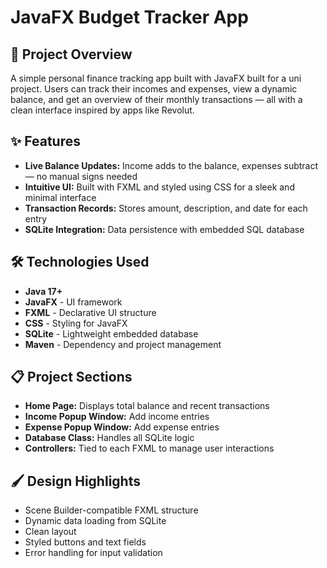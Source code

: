 # JavaFX Budget Tracker App

## 🚀 Project Overview

A simple personal finance tracking app built with JavaFX built for a uni project. Users can track their incomes and expenses, view a dynamic balance, and get an overview of their monthly transactions — all with a clean interface inspired by apps like Revolut.

## ✨ Features

- **Live Balance Updates:** Income adds to the balance, expenses subtract — no manual signs needed  
- **Intuitive UI:** Built with FXML and styled using CSS for a sleek and minimal interface  
- **Transaction Records:** Stores amount, description, and date for each entry  
- **SQLite Integration:** Data persistence with embedded SQL database  

## 🛠️ Technologies Used

- **Java 17+**
- **JavaFX** - UI framework
- **FXML** - Declarative UI structure
- **CSS** - Styling for JavaFX
- **SQLite** - Lightweight embedded database
- **Maven** - Dependency and project management

## 📋 Project Sections

- **Home Page:** Displays total balance and recent transactions
- **Income Popup Window:** Add income entries
- **Expense Popup Window:** Add expense entries
- **Database Class:** Handles all SQLite logic
- **Controllers:** Tied to each FXML to manage user interactions

## 🖌️ Design Highlights

- Scene Builder-compatible FXML structure
- Dynamic data loading from SQLite
- Clean layout
- Styled buttons and text fields
- Error handling for input validation


